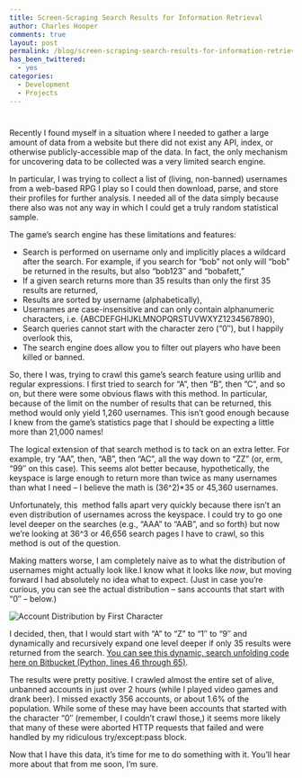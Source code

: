 ```yaml
---
title: Screen-Scraping Search Results for Information Retrieval
author: Charles Hooper
comments: true
layout: post
permalink: /blog/screen-scraping-search-results-for-information-retrieval/
has_been_twittered:
  - yes
categories:
  - Development
  - Projects
---
```

# 

Recently I found myself in a situation where I needed to gather a large amount of data from a website but there did not exist any API, index, or otherwise publicly-accessible map of the data. In fact, the only mechanism for uncovering data to be collected was a very limited search engine.

In particular, I was trying to collect a list of (living, non-banned) usernames from a web-based RPG I play so I could then download, parse, and store their profiles for further analysis. I needed all of the data simply because there also was not any way in which I could get a truly random statistical sample.

The game’s search engine has these limitations and features:

*   Search is performed on username only and implicitly places a wildcard after the search. For example, if you search for “bob” not only will “bob” be returned in the results, but also “bob123″ and “bobafett,”
*   If a given search returns more than 35 results than only the first 35 results are returned,
*   Results are sorted by username (alphabetically),
*   Usernames are case-insensitive and can only contain alphanumeric characters, i.e. {ABCDEFGHIJKLMNOPQRSTUVWXYZ1234567890},
*   Search queries cannot start with the character zero (“0″), but I happily overlook this,
*   The search engine does allow you to filter out players who have been killed or banned.

So, there I was, trying to crawl this game’s search feature using urllib and regular expressions. I first tried to search for “A”, then “B”, then ”C”, and so on, but there were some obvious flaws with this method. In particular, because of the limit on the number of results that can be returned, this method would only yield 1,260 usernames. This isn’t good enough because I knew from the game’s statistics page that I should be expecting a little more than 21,000 names!

The logical extension of that search method is to tack on an extra letter. For example, try “AA”, then, “AB”, then “AC”, all the way down to “ZZ” (or, erm, “99″ on this case). This seems alot better because, hypothetically, the keyspace is large enough to return more than twice as many usernames than what I need – I believe the math is (36^2)\*35 or 45,360 usernames.

Unfortunately, this  method falls apart very quickly because there isn’t an even distribution of usernames across the keyspace. I could try to go one level deeper on the searches (e.g., “AAA” to “AAB”, and so forth) but now we’re looking at 36^3 or 46,656 search pages I have to crawl, so this method is out of the question.

Making matters worse, I am completely naive as to what the distribution of usernames might actually look like.I know what it looks like *now*, but moving forward I had absolutely no idea what to expect. (Just in case you’re curious, you can see the actual distribution – sans accounts that start with “0″ – below.)

![Account Distribution by First Character][1]

 [1]: http://cdn.subversity.net/cch-i/blogimgs/letter_freq_dist.png "Account Distribution by First Character"

I decided, then, that I would start with “A” to “Z” to “1″ to “9″ and dynamically and recursively expand one level deeper if only 35 results were returned from the search. [You can see this dynamic, search unfolding code here on Bitbucket (Python, lines 46 through 65)][2].

 [2]: https://bitbucket.org/hoop/bootcrawl/src/9a3714a9e24e/crawl.py

The results were pretty positive. I crawled almost the entire set of alive, unbanned accounts in just over 2 hours (while I played video games and drank beer). I missed exactly 356 accounts, or about 1.6% of the population. While some of these may have been accounts that started with the character “0″ (remember, I couldn’t crawl those,) it seems more likely that many of these were aborted HTTP requests that failed and were handled by my ridiculous try/except:pass block.

Now that I have this data, it’s time for me to do something with it. You’ll hear more about that from me soon, I’m sure.
